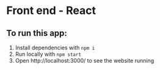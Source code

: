 # Front end - React

## To run this app:

1. Install dependencies with `npm i`
2. Run locally with `npm start`
3. Open http://localhost:3000/ to see the website running
